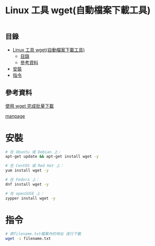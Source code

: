 # Linux 工具 wget(自動檔案下載工具)

```
```

## 目錄

- [Linux 工具 wget(自動檔案下載工具)](#linux-工具-wget自動檔案下載工具)
	- [目錄](#目錄)
	- [參考資料](#參考資料)
- [安裝](#安裝)
- [指令](#指令)

## 參考資料

[使用 wget 完成批量下載](https://www.itread01.com/p/188595.html)

[manpage](https://linux.die.net/man/1/wget)

# 安裝

```bash
# 在 Ubuntu 或 Debian 上：
apt-get update && apt-get install wget -y

# 在 CentOS 或 Red Hat 上：
yum install wget -y

# 在 Fedora 上：
dnf install wget -y

# 在 openSUSE 上：
zypper install wget -y

```

# 指令

```bash
# 將filename.txt檔案內的地址 逐行下載
wget -i filename.txt
```
